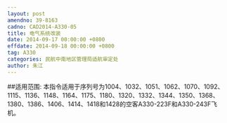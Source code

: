 ```yaml
---
layout: post
amendno: 39-8163
cadno: CAD2014-A330-05
title: 电气系统改装
date: 2014-09-17 00:00:00 +0800
effdate: 2014-09-18 00:00:00 +0800
tag: A330
categories: 民航中南地区管理局适航审定处
author: 朱江
---
```


##适用范围:
本指令适用于序列号为1004、1032、1051、1062、1070、1092、1115、1136、1148、1164、1175、1180、1320、1332、1344、1350、1368、1380、1386、1406、1414、1418和1428的空客A330-223F和A330-243F飞机。


